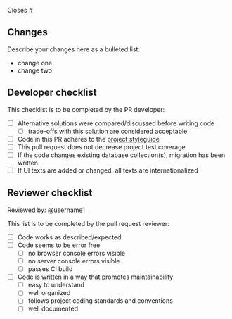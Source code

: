 Closes #<issue-number>

## Changes
Describe your changes here as a bulleted list:
- change one
- change two

## Developer checklist
This checklist is to be completed by the PR developer:

- [ ] Alternative solutions were compared/discussed before writing code
    - [ ] trade-offs with this solution are considered acceptable
- [ ] Code in this PR adheres to the [project styleguide](CONTRIBUTING.md)
- [ ] This pull request does not decrease project test coverage
- [ ] If the code changes existing database collection(s), migration has been written
- [ ] If UI texts are added or changed, all texts are internationalized

## Reviewer checklist
Reviewed by: @username1

This list is to be completed by the pull request reviewer:
- [ ] Code works as described/expected
- [ ] Code seems to be error free
    - [ ] no browser console errors visible
    - [ ] no server console errors visible
    - [ ] passes CI build
- [ ] Code is written in a way that promotes maintainability
    - [ ] easy to understand
    - [ ] well organized
    - [ ] follows project coding standards and conventions
    - [ ] well documented
